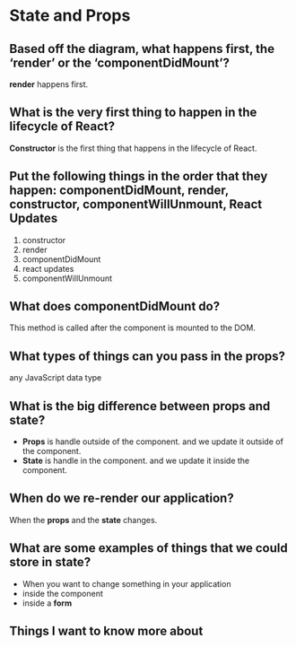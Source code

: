 # State and Props

## Based off the diagram, what happens first, the ‘render’ or the ‘componentDidMount’?

**render** happens first.

## What is the very first thing to happen in the lifecycle of React?

**Constructor** is the first thing that happens in the lifecycle of React.

## Put the following things in the order that they happen: componentDidMount, render, constructor, componentWillUnmount, React Updates

1. constructor
1. render
1. componentDidMount
1. react updates
1. componentWillUnmount

## What does componentDidMount do?

This method is called after the component is mounted to the DOM.

## What types of things can you pass in the props?

any JavaScript data type

## What is the big difference between props and state?

- **Props** is handle outside of the component. and we update it outside of the component.
- **State** is handle in the component. and we update it inside the component.

## When do we re-render our application?

When the **props** and the **state** changes.

## What are some examples of things that we could store in state?

- When you want to change something in your application
- inside the component
- inside a **form**

## Things I want to know more about
